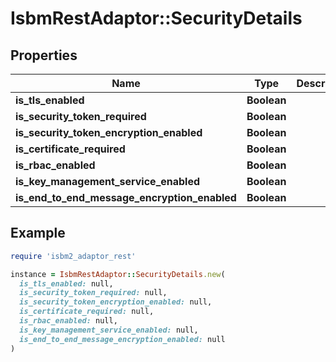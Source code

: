 # IsbmRestAdaptor::SecurityDetails

## Properties

| Name | Type | Description | Notes |
| ---- | ---- | ----------- | ----- |
| **is_tls_enabled** | **Boolean** |  |  |
| **is_security_token_required** | **Boolean** |  |  |
| **is_security_token_encryption_enabled** | **Boolean** |  |  |
| **is_certificate_required** | **Boolean** |  |  |
| **is_rbac_enabled** | **Boolean** |  |  |
| **is_key_management_service_enabled** | **Boolean** |  |  |
| **is_end_to_end_message_encryption_enabled** | **Boolean** |  |  |

## Example

```ruby
require 'isbm2_adaptor_rest'

instance = IsbmRestAdaptor::SecurityDetails.new(
  is_tls_enabled: null,
  is_security_token_required: null,
  is_security_token_encryption_enabled: null,
  is_certificate_required: null,
  is_rbac_enabled: null,
  is_key_management_service_enabled: null,
  is_end_to_end_message_encryption_enabled: null
)
```

